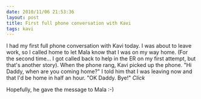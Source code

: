 ```yaml
---
date: 2010/11/06 21:53:36
layout: post
title: First full phone conversation with Kavi
tags: kavi
---
```


I had my first full phone conversation with Kavi today. I was about to
leave work, so I called home to let Mala know that I was on my way
home. (For the second time... I got called back to help in the ER on
my first attempt, but that's another story). When the phone rang, Kavi
picked up the phone. "Hi Daddy, when are you coming home?" I told him
that I was leaving now and that I'd be home in half an hour. "OK
Daddy. Bye!" *Click* 

Hopefully, he gave the message to Mala :-)
